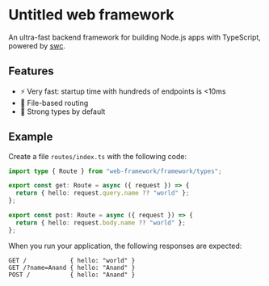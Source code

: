 # Untitled web framework

An ultra-fast backend framework for building Node.js apps with TypeScript, powered by [swc](https://github.com/swc-project/swc).

## Features

- ⚡️ Very fast: startup time with hundreds of endpoints is <10ms
- 📑 File-based routing
- 💪 Strong types by default

## Example

Create a file `routes/index.ts` with the following code:

```ts
import type { Route } from "web-framework/framework/types";

export const get: Route = async ({ request }) => {
  return { hello: request.query.name ?? "world" };
};

export const post: Route = async ({ request }) => {
  return { hello: request.body.name ?? "world" };
};
```

When you run your application, the following responses are expected:

```
GET /            { hello: "world" }
GET /?name=Anand { hello: "Anand" }
POST /           { hello: "Anand" }
```
